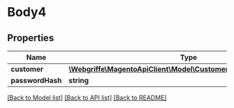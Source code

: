 # Body4

## Properties
Name | Type | Description | Notes
------------ | ------------- | ------------- | -------------
**customer** | [**\Webgriffe\MagentoApiClient\Model\CustomerDataCustomerInterface**](CustomerDataCustomerInterface.md) |  | 
**passwordHash** | **string** |  | [optional] 

[[Back to Model list]](../README.md#documentation-for-models) [[Back to API list]](../README.md#documentation-for-api-endpoints) [[Back to README]](../README.md)



